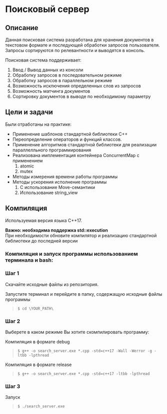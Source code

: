 # Поисковый сервер

## Описание

Данная поисковая система разработана для хранения документов в текстовом формате и последующей обработки запросов пользователя.
Запросы сортируются по релевантности и выводятся в консоль.

Поисковая система поддерживает:
1. Ввод / Вывод данных из консоли
2. Обработку запросов в последовательном режиме
3. Обработку запросов в параллельном режиме
4. Возможность исключения определенных слов из запросов
5. Возможность матчинга документов
6. Сортировку документов в выводе по необходимому параметру

## Цели и задачи 

Были отработаны на практике:
- Применение шаблонов стандартной библиотеки C++
- Переопределение операторов и функций классов.
- Применение алгоритмов стандартной библиотеки для реализации параллелльного программирования
- Реализована имплементация контейнера ConcurrentMap c применением
  1. atomic
  2. mutex
- Методы измерения времени работы программы
- Методы ускорения исполнение программы
  1. С использование Move-семантики
  2. Использование string_view

## Компиляция

Используемая версия языка C++17.

**Важно: необходима поддержка std::execution**<br>
При необходимости обновите компилятор и реализацию стандартной библиотеки до последней версии

### Компиляция и запуск программы использованием терминала и bash:

### Шаг 1

Скачайте исходные файлы из репозитория.

Запустите терминал и перейдите в папку, содержащую исходные файлы программы

> `$ cd \YOUR_PATH\`

### Шаг 2

Выберете в каком режиме Вы хотите скомпилировать программу:

Компиляция в формате debug

> `$ g++ -o search_server.exe *.cpp -std=c++17 -Wall -Werror -g -ltbb -lpthread`

Компиляция в формате release

> `$ g++ -o search_server.exe *.cpp -std=c++17 -ltbb -lpthread`

### Шаг 3

Запуск

> `$ ./search_server.exe`

